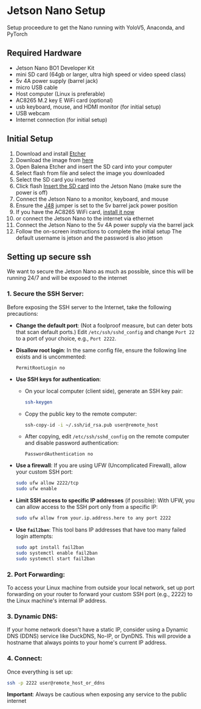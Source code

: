 # Jetson Nano Setup
 Setup proceedure to get the Nano running with YoloV5, Anaconda, and PyTorch
## Required Hardware
 * Jetson Nano BO1 Developer Kit
 * mini SD card (64gb or larger, ultra high speed or video speed class)
 * 5v 4A power supply (barrel jack)
 * micro USB cable
 * Host computer  (Linux is preferable)
 * AC8265 M.2 key E WiFi card (optional)
 * usb keyboard, mouse, and HDMI monitor (for initial setup)
 * USB webcam 
 * Internet connection (for initial setup)

## Initial Setup
1. Download and install [Etcher](https://www.balena.io/etcher/)
2. Download the image from [here](https://ln5.sync.com/dl/f65071870/b5vp32ch-8s23cgn4-b9e4w24q-i2sf9aw2/view/default/13150797710004)
3. Open Balena Etcher and insert the SD card into your computer
4. Select flash from file and select the image you downloaded
5. Select the SD card you inserted
6. Click flash
    [Insert the SD card](https://developer.download.nvidia.com/embedded/images/jetsonOrinNano/getting_started/jetson-orin-nano-dev-kit-sd-slot.jpg) into the Jetson Nano (make sure the power is off)
7. Connect the Jetson Nano to a monitor, keyboard, and mouse
8. Ensure the [J48](https://jetsonhacks.com/2019/04/10/jetson-nano-use-more-power/) jumper is set to the 5v barrel jack power position
9. If you have the AC8265 WiFi card, [install it now](https://www.jetsonhacks.com/2019/04/08/jetson-nano-intel-wifi-and-bluetooth/)
10. or connect the Jetson Nano to the internet via ethernet
11.  Connect the Jetson Nano to the 5v 4A power supply via the barrel jack
12. Follow the on-screen instructions to complete the initial setup
    The default username is jetson and the password is also jetson

## Setting up secure ssh
We want to secure the Jetson Nano as much as possible, since this will be running 24/7 and will be exposed to the internet


### 1. **Secure the SSH Server**:
Before exposing the SSH server to the Internet, take the following precautions:

- **Change the default port**: (Not a foolproof measure, but can deter bots that scan default ports.)
    Edit `/etc/ssh/sshd_config` and change `Port 22` to a port of your choice, e.g., `Port 2222`.

- **Disallow root login**:
    In the same config file, ensure the following line exists and is uncommented:
    ```
    PermitRootLogin no
    ```

- **Use SSH keys for authentication**:
    - On your local computer (client side), generate an SSH key pair:
        ```bash
        ssh-keygen
        ```
    - Copy the public key to the remote computer:
        ```bash
        ssh-copy-id -i ~/.ssh/id_rsa.pub user@remote_host
        ```
    - After copying, edit `/etc/ssh/sshd_config` on the remote computer and disable password authentication:
        ```
        PasswordAuthentication no
        ```

- **Use a firewall**:
    If you are using UFW (Uncomplicated Firewall), allow your custom SSH port:
    ```bash
    sudo ufw allow 2222/tcp
    sudo ufw enable
    ```

- **Limit SSH access to specific IP addresses** (if possible):
    With UFW, you can allow access to the SSH port only from a specific IP:
    ```bash
    sudo ufw allow from your.ip.address.here to any port 2222
    ```

- **Use `fail2ban`**:
    This tool bans IP addresses that have too many failed login attempts:
    ```bash
    sudo apt install fail2ban
    sudo systemctl enable fail2ban
    sudo systemctl start fail2ban
    ```

### 2. **Port Forwarding**:
To access your Linux machine from outside your local network, set up port forwarding on your router to forward your custom SSH port (e.g., 2222) to the Linux machine's internal IP address.

### 3. **Dynamic DNS**:
If your home network doesn't have a static IP, consider using a Dynamic DNS (DDNS) service like DuckDNS, No-IP, or DynDNS. This will provide a hostname that always points to your home's current IP address.

### 4. **Connect**:
Once everything is set up:

```bash
ssh -p 2222 user@remote_host_or_ddns
```

**Important**: Always be cautious when exposing any service to the public internet